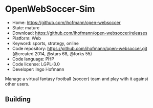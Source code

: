 # OpenWebSoccer-Sim

- Home: https://github.com/ihofmann/open-websoccer
- State: mature
- Download: https://github.com/ihofmann/open-websoccer/releases
- Platform: Web
- Keyword: sports, strategy, online
- Code repository: https://github.com/ihofmann/open-websoccer.git (@created 2014, @stars 68, @forks 55)
- Code language: PHP
- Code license: LGPL-3.0
- Developer: Ingo Hofmann

Manage a virtual fantasy football (soccer) team and play with it against other users.

## Building
